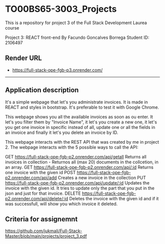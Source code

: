 # TO00BS65-3003_Projects

This is a repository for project 3 of the Full Stack Development Laurea course

Project 3: REACT front-end
By Facundo Goncalves Borrega
Student ID: 2106497

## Render URL

- https://full-stack-ope-fgb-p3.onrender.com/

---

## Application description

It's a simple webpage that let's you administrate invoices. It is made in REACT and styles in bootstrap. It's preferable to test it with Google Chrome.

This webpage shows you all the available invoices as soon as ou enter. It let's you filter them by "Invoice Name", it let's you create a new one, it let's you get one invoice in specific instead of all, update one or all the fields in an invoice and finally it let's you delete an invoice by ID.

This webpage interacts with the REST API that was created by me in project 2. The webpage interacts with the 5 possible ways to call the API:

GET https://full-stack-ope-fgb-p2.onrender.com/api/getall Returns all invoices in collection - Returnos all (max 20) documents in the collcetion, in an array.
GET https://full-stack-ope-fgb-p2.onrender.com/api/:id Returns one invoice with the given id
POST https://full-stack-ope-fgb-p2.onrender.com/api/add Creates a new invoice in the collection
PUT https://full-stack-ope-fgb-p2.onrender.com/api/update/:id Updates the invoice with the given id. It tries to update only the part that you put in the json and just for that invoice.
DELETE https://full-stack-ope-fgb-p2.onrender.com/api/delete/:id Deletes the invoice with the given id and if it was successfull, will show you which invoice it deleted.

## Criteria for assignemnt

https://github.com/jukmali/Full-Stack-Master/blob/main/projects/project_3.pdf
